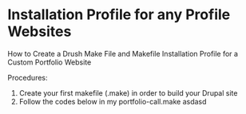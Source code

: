 # Installation Profile for any Profile Websites
How to Create a Drush Make File and Makefile Installation Profile for a Custom Portfolio Website

Procedures:

1. Create your first makefile (.make) in order to build your Drupal site
2. Follow the codes below in my portfolio-call.make
asdasd


